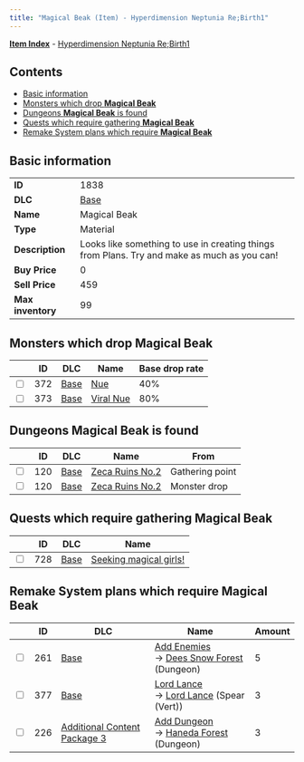 ```yaml
---
title: "Magical Beak (Item) - Hyperdimension Neptunia Re;Birth1"
---
```


[**Item Index**](/neptunia/rb1/item/index.html) - [Hyperdimension Neptunia Re;Birth1](/neptunia/rb1)

## Contents

- [Basic information](#basic-information)
- [Monsters which drop **Magical Beak**](#monsters-which-drop-magical-beak)
- [Dungeons **Magical Beak** is found](#dungeons-magical-beak-is-found)
- [Quests which require gathering **Magical Beak**](#quests-which-require-gathering-magical-beak)
- [Remake System plans which require **Magical Beak**](#remake-system-plans-which-require-magical-beak)

## Basic information

|   |   |
| -- | -- |
| **ID** | 1838 |
| **DLC** | [Base](/neptunia/rb1/dlc/1-base.html) |
| **Name** | Magical Beak |
| **Type** | Material |
| **Description** | Looks like something to use in creating things from Plans. Try and make as much as you can! |
| **Buy Price** | 0 |
| **Sell Price** | 459 |
| **Max inventory** | 99 |

## Monsters which drop **Magical Beak**

|    | ID | DLC | Name | Base drop rate |
| -- | -- | --- | ---- | -------------- |
| <input type="checkbox" id="rb1-monster-1-372" class="trackbox" /> | 372 | [Base](/neptunia/rb1/dlc/1-base.html) | [Nue](/neptunia/rb1/monster/1-372-nue.html) | 40% |
| <input type="checkbox" id="rb1-monster-1-373" class="trackbox" /> | 373 | [Base](/neptunia/rb1/dlc/1-base.html) | [Viral Nue](/neptunia/rb1/monster/1-373-viral-nue.html) | 80% |

## Dungeons **Magical Beak** is found

|    | ID | DLC | Name | From |
| -- | -- | --- | ---- | ---- |
| <input type="checkbox" id="rb1-dungeon-1-120" class="trackbox" /> | 120 | [Base](/neptunia/rb1/dlc/1-base.html) | [Zeca Ruins No.2](/neptunia/rb1/dungeon/1-120-zeca-ruins-no-2.html) | Gathering point |
| <input type="checkbox" id="rb1-dungeon-1-120" class="trackbox" /> | 120 | [Base](/neptunia/rb1/dlc/1-base.html) | [Zeca Ruins No.2](/neptunia/rb1/dungeon/1-120-zeca-ruins-no-2.html) | Monster drop |

## Quests which require gathering **Magical Beak**

|    | ID | DLC | Name |
| -- | -- | --- | ---- |
| <input type="checkbox" id="rb1-quest-1-728" class="trackbox" /> | 728 | [Base](/neptunia/rb1/dlc/1-base.html) | [Seeking magical girls!](/neptunia/rb1/quest/1-728-seeking-magical-girls.html) |

## Remake System plans which require **Magical Beak**

|    | ID | DLC | Name | Amount |
| -- | -- | --- | ---- | ------ |
| <input type="checkbox" id="rb1-remake-1-261" class="trackbox" /> | 261 | [Base](/neptunia/rb1/dlc/1-base.html) | [Add Enemies](/neptunia/rb1/remake/1-261-add-enemies.html)<br />→ [Dees Snow Forest](/neptunia/rb1/dungeon/1-121-dees-snow-forest.html) (Dungeon) | 5 |
| <input type="checkbox" id="rb1-remake-1-377" class="trackbox" /> | 377 | [Base](/neptunia/rb1/dlc/1-base.html) | [Lord Lance](/neptunia/rb1/remake/1-377-lord-lance.html)<br />→ [Lord Lance](/neptunia/rb1/item/1-2116-lord-lance.html) (Spear (Vert)) | 3 |
| <input type="checkbox" id="rb1-remake-12-226" class="trackbox" /> | 226 | [Additional Content Package 3](/neptunia/rb1/dlc/12-pack3.html) | [Add Dungeon](/neptunia/rb1/remake/12-226-add-dungeon.html)<br />→ [Haneda Forest](/neptunia/rb1/dungeon/12-125-haneda-forest.html) (Dungeon) | 3 |